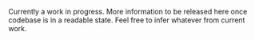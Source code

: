 Currently a work in progress. More information to be released here once codebase is in a readable state. Feel free to infer whatever from current work.
